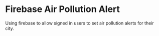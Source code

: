 # Firebase Air Pollution Alert

Using firebase to allow signed in users to set air pollution alerts for their city.
